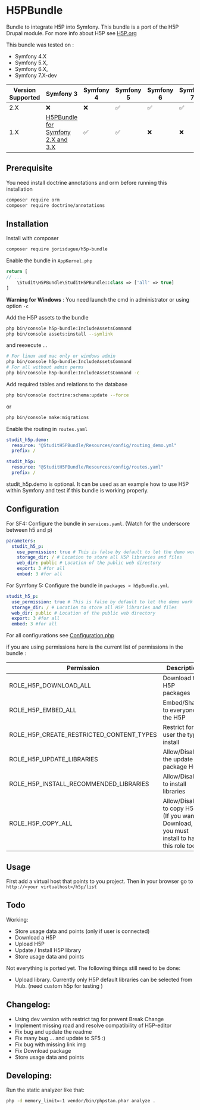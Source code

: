 # H5PBundle

Bundle to integrate H5P into Symfony. This bundle is a port of the H5P Drupal module. For more info about H5P
see [H5P.org](https://h5p.org)

This bundle was tested on :

- Symfony 4.X
- Symfony 5.X,
- Symfony 6.X,
- Symfony 7.X-dev

| Version Supported | Symfony 3                                                                 | Symfony 4 | Symfony 5 | Symfony 6 | Symfony 7 |
|-------------------|---------------------------------------------------------------------------|-----------|-----------|-----------|-----------|
| 2.X               | &#x274C;                                                                  | &#x274C;  | &#x2705;  | &#x2705;  | &#x2705;  |
| 1.X               | [H5PBundle for Symfony 2.X and 3.X](https://github.com/Emmedy/h5p-bundle) | &#x2705;  | &#x2705;  | &#x274C;  | &#x274C;  |

Prerequisite
------------

You need install doctrine annotations and orm before running this installation

```bash
composer require orm
composer require doctrine/annotations
```

Installation
------------

Install with composer

``` bash
composer require jorisdugue/h5p-bundle
```

Enable the bundle in `AppKernel.php`

```php
return [
// ...
    \Studit\H5PBundle\StuditH5PBundle::class => ['all' => true]
]
```

**Warning for Windows** : You need launch the cmd in administrator or using option ``-c``

Add the H5P assets to the bundle

``` bash
php bin/console h5p-bundle:IncludeAssetsCommand
php bin/console assets:install --symlink
```

and reexecute ...

```bash
# For linux and mac only or windows admin
php bin/console h5p-bundle:IncludeAssetsCommand
# For all without admin perms
php bin/console h5p-bundle:IncludeAssetsCommand -c
```

Add required tables and relations to the database

``` bash
php bin/console doctrine:schema:update --force 
```

or

````bash
php bin/console make:migrations
````

Enable the routing in `routes.yaml`

```yaml
studit_h5p.demo:
  resource: "@StuditH5PBundle/Resources/config/routing_demo.yml"
  prefix: /

studit_h5p:
  resource: "@StuditH5PBundle/Resources/config/routes.yaml"
  prefix: /
```

studit_h5p.demo is optional. It can be used as an example how to use H5P within Symfony and test if this bundle is
working properly.

Configuration
-------------

For SF4:
Configure the bundle in `services.yaml`. (Watch for the underscore between h5 and p)

```yaml
parameters:
  studit_h5_p:
    use_permission: true # This is false by default to let the demo work out of the box.
    storage_dir: / # Location to store all H5P libraries and files
    web_dir: public # Location of the public web directory
    export: 3 #for all
    embed: 3 #for all
```

For Symfony 5:
Configure the bundle in `packages > h5pBundle.yml`.

```yaml
studit_h5_p:
  use_permission: true # This is false by default to let the demo work out of the box.
  storage_dir: / # Location to store all H5P libraries and files
  web_dir: public # Location of the public web directory
  export: 3 #for all
  embed: 3 #for all
```

For all configurations see [Configuration.php](DependencyInjection/Configuration.php)

if you are using permissions here is the current list of permissions in the bundle :

| Permission                               | Description                                                                                  |
|------------------------------------------|----------------------------------------------------------------------------------------------|
| ROLE_H5P_DOWNLOAD_ALL                    | Download the H5P packages                                                                    |
| ROLE_H5P_EMBED_ALL                       | Embed/Share to everyone the H5P                                                              |
| ROLE_H5P_CREATE_RESTRICTED_CONTENT_TYPES | Restrict for user the type install                                                           |
| ROLE_H5P_UPDATE_LIBRARIES                | Allow/Disallow the update of package H5P                                                     |
| ROLE_H5P_INSTALL_RECOMMENDED_LIBRARIES   | Allow/Disallow to install libraries                                                          |
| ROLE_H5P_COPY_ALL                        | Allow/Disallow to copy H5P (If you want to Download, you must install to have this role too) |

Usage
-------------

First add a virtual host that points to you project. Then in your browser go to `http://<your virtualhost>/h5p/list`

Todo
-------------
Working:

- Store usage data and points (only if user is connected)
- Download a H5P
- Upload H5P
- Update / Install H5P library
- Store usage data and points

Not everything is ported yet. The following things still need to be done:

* Upload library. Currently only H5P default libraries can be selected from Hub. (need custom h5p for testing )

Changelog:
-------------

- Using dev version with restrict tag for prevent Break Change
- Implement missing road and resolve compatibility of H5P-editor
- Fix bug and update the readme
- Fix many bug ... and update to SF5 :)
- Fix bug with missing link img
- Fix Download package
- Store usage data and points

Developing:
-------------
Run the static analyzer like that:

```sh
php -d memory_limit=-1 vendor/bin/phpstan.phar analyze .
```
